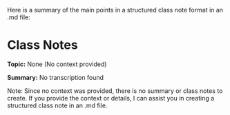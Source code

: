 Here is a summary of the main points in a structured class note format in an .md file:

**Class Notes**
================

**Topic:** None (No context provided)

**Summary:** No transcription found

Note: Since no context was provided, there is no summary or class notes to create. If you provide the context or details, I can assist you in creating a structured class note in an .md file.